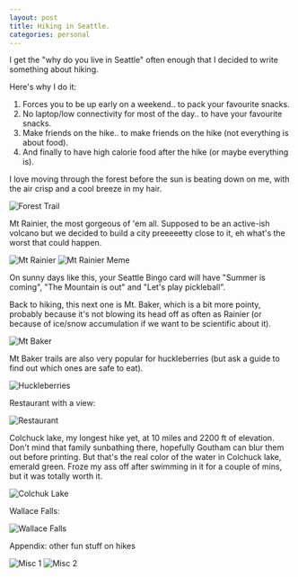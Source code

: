 ```yaml
---
layout: post
title: Hiking in Seattle.
categories: personal
---
```


I get the "why do you live in Seattle" often enough that I decided to write something about hiking.

Here's why I do it:
1. Forces you to be up early on a weekend.. to pack your favourite snacks.
2. No laptop/low connectivity for most of the day.. to have your favourite snacks.
3. Make friends on the hike.. to make friends on the hike (not everything is about food).
4. And finally to have high calorie food after the hike (or maybe everything is). 

I love moving through the forest before the sun is beating down on me, with the air crisp and a cool breeze in my hair. 

![Forest Trail](../../images/forest-trail.png)


Mt Rainier, the most gorgeous of 'em all. Supposed to be an active-ish volcano but we decided to build a city preeeeetty close to it, eh what's the worst that could happen. 

![Mt Rainier](../../images/mt-rainier.png)
![Mt Rainier Meme](../../images/rainier-meme.png)

On sunny days like this, your Seattle Bingo card will have "Summer is coming", "The Mountain is out" and "Let's play pickleball". 

Back to hiking, this next one is Mt. Baker, which is a bit more pointy, probably because it's not blowing its head off as often as Rainier (or because of ice/snow accumulation if we want to be scientific about it).

![Mt Baker](../../images/mt-baker.png)

Mt Baker trails are also very popular for huckleberries (but ask a guide to find out which ones are safe to eat).

![Huckleberries](../../images/huckleberries.png)


Restaurant with a view:

![Restaurant](../../images/mt-baker-sandwich.png)


Colchuck lake, my longest hike yet, at 10 miles and 2200 ft of elevation. 
Don't mind that family sunbathing there, hopefully Goutham can blur them out before printing. 
But that's the real color of the water in Colchuck lake, emerald green. 
Froze my ass off after swimming in it for a couple of mins, but it was totally worth it.

![Colchuk Lake](../../images/colchuck-lake.png)

Wallace Falls:

![Wallace Falls](../../images/wallace-falls.png)

Appendix: other fun stuff on hikes

![Misc 1](../../images/misc-1.png)
![Misc 2](../../images/misc-2.png)
